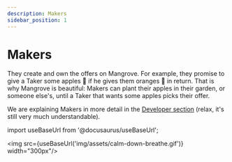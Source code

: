 ```yaml
---
description: Makers
sidebar_position: 1
---
```



# Makers

They create and own the offers on Mangrove. For example, they promise to give a Taker some apples 🍎 if he gives them oranges 🍊 in return. That is why Mangrove is beautiful: Makers can plant their apples in their garden, or someone else's, until a Taker that wants some apples picks their offer.

We are explaining Makers in more detail in the [Developer section](../../../contracts/technical-references/overview.md#makers) (relax, it's still very much understandable).

import useBaseUrl from '@docusaurus/useBaseUrl';

<img src={useBaseUrl('img/assets/calm-down-breathe.gif')} width="300px"/>
